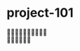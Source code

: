 # project-101
:rose::rose::rose::rose::rose::rose::rose::rose::rose::rose:  
:rose::rose::rose::rose::rose::rose: